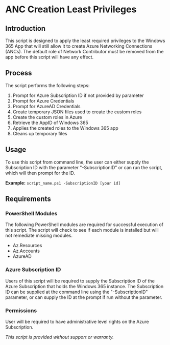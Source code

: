 # ANC Creation Least Privileges
## Introduction
This script is designed to apply the least required privileges to the Windows 365 App that will still allow it to create Azure Networking Connections (ANCs). The default role of Network Contributor must be removed from the app before this script will have any effect.

## Process
The script performs the following steps:
1. Prompt for Azure Subscription ID if not provided by parameter
2. Prompt for Azure Credentials
3. Prompt for AzureAD Credentials
4. Create temporary JSON files used to create the custom roles
5. Create the custom roles in Azure
6. Retrieve the AppID of Windows 365
7. Applies the created roles to the Windows 365 app
8. Cleans up temporary files

## Usage
To use this script from command line, the user can either supply the Subscription ID with the parameter "-SubscriptionID" or can run the script, which will then prompt for the ID.

**Example:**
`script_name.ps1 -SubscriptionID [your id]`


## Requirements
### PowerShell Modules
The following PowerShell modules are required for successful execution of this script. The script will check to see if each module is installed but will not remediate missing modules.
- Az.Resources
- Az.Accounts
- AzureAD

### Azure Subscription ID
Users of this script will be required to supply the Subscription ID of the Azure Subscription that holds the Windows 365 instance. The Subscription ID can be supplied at the command line using the "-SubscriptionID" parameter, or can supply the ID at the prompt if run without the parameter.

### Permissions
User will be required to have administrative level rights on the Azure Subscription.

*This script is provided without support or warranty.*